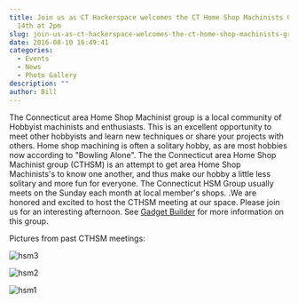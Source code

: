 ```yaml
---
title: Join us as CT Hackerspace welcomes the CT Home Shop Machinists Group Aug
  14th at 2pm
slug: join-us-as-ct-hackerspace-welcomes-the-ct-home-shop-machinists-group-aug-14th-at-2pm
date: 2016-08-10 16:49:41
categories:
  - Events
  - News
  - Photo Gallery
description: ""
author: Bill
---
```


The Connecticut area Home Shop Machinist group is a local community of Hobbyist machinists and enthusiasts. This is an excellent opportunity to meet other hobbyists and learn new techniques or share your projects with others. Home shop machining is often a solitary hobby, as are most hobbies now according to "Bowling Alone". The the Connecticut area Home Shop Machinist group (CTHSM) is an attempt to get area Home Shop Machinists's to know one another, and thus make our hobby a little less solitary and more fun for everyone. The Connecticut HSM Group usually meets on the Sunday each month at local member's shops. .We are honored and excited to host the CTHSM meeting at our space. Please join us for an interesting afternoon. See [Gadget Builder](http://gadgetbuilder.com/WesternCT_HSM.html) for more information on this group.

Pictures from past CTHSM meetings:

![hsm3](/uploads/2016/08/hsm3.jpeg)

![hsm2](/uploads/2016/08/hsm2.jpeg)

![hsm1](/uploads/2016/08/hsm1.jpeg)
